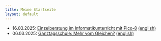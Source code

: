 ```yaml
---
title: Meine Startseite
layout: default
---
```


- 16.03.2025: [Einzelberatung im Informatikunterricht mit Pico-8](https://fpiesik.github.io/blog/Einzelberatung_im_Informatikunterricht_mit_Pico-8.html) [(english)](https://fpiesik.github.io/blog/Individual_Coaching_in_Computer_Science_Class_Using_Pico-8.html)
- 06.03.2025: [Ganztagsschule: Mehr vom Gleichen?](https://fpiesik.github.io/blog/Ganztagsschule:_Mehr_vom_Gleichen.htm) [(english)](https://fpiesik.github.io/blog/Full-Day_Schooling:_More_of_the_Same.htm)


